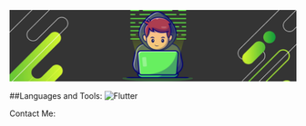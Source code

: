 [![Header](https://github.com/D-Pavlenko/D-Pavlenko/blob/main/assets/header.png)](https://d-pavlenko.github.io/Denis_Pavlenko)

##Languages and Tools:
![Flutter](https://img.shields.io/badge/-<Flutter>-<343434?style=for-the-badge&logo=flutter>)

Contact Me:
